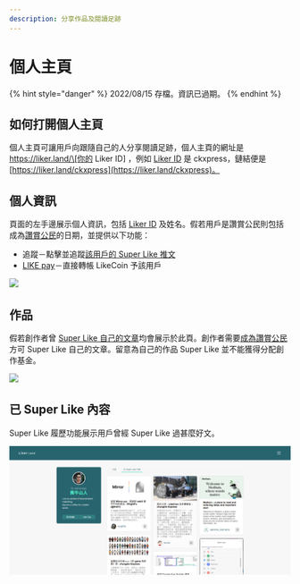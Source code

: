 ```yaml
---
description: 分享作品及閱讀足跡
---
```


# 個人主頁

{% hint style="danger" %}
2022/08/15 存檔。資訊已過期。
{% endhint %}

## 如何打開個人主頁

個人主頁可讓用戶向跟隨自己的人分享閱讀足跡，個人主頁的網址是 https://liker.land/\[你的 Liker ID] ，例如 [Liker ID](../../../user-guide/liker-id/) 是 ckxpress，鏈結便是 [https://liker.land/ckxpress](https://liker.land/ckxpress)。

## 個人資訊

頁面的左手邊展示個人資訊，包括 [Liker ID](../../../user-guide/liker-id/) 及姓名。假若用戶是讚賞公民則包括成為[讚賞公民](../../../user-guide/civic-liker/)的日期，並提供以下功能：

* 追蹤－點擊並追蹤[該用戶的 Super Like 推文](../../../user-guide/liker-land/superlike.md)
* [LIKE pay](../../../guides/wallet/like-pay.md)－直接轉帳 LikeCoin 予該用戶

![](broken-reference)

## 作品

假若創作者曾 [Super Like 自己的文章](../../../user-guide/liker-land/superlike.md)均會展示於此頁。創作者需要[成為讚賞公民](../../../user-guide/civic-liker/)方可 Super Like 自己的文章。留意為自己的作品 Super Like 並不能獲得分配創作基金。

![](../../../.gitbook/assets/portfolio-page-1.png)

## 已 Super Like 內容

Super Like 履歷功能展示用戶曾經 Super Like 過甚麼好文。

![](<../../../.gitbook/assets/Portfolio Page 2.png>)
